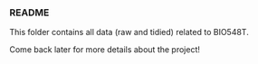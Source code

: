 ### README

This folder contains all data (raw and tidied) related to BIO548T.

Come back later for more details about the project!

